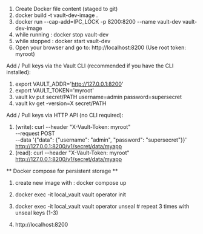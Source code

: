 1. Create Docker file content (staged to git)
2. docker build -t vault-dev-image  .
3. docker run --cap-add=IPC_LOCK -p 8200:8200 --name vault-dev vault-dev-image 
4. while running : docker stop vault-dev 
5. while stopped : docker start vault-dev 
6. Open your browser and go to: http://localhost:8200 (Use root token: myroot)


Add / Pull keys via the Vault CLI (recommended if you have the CLI installed):
1. export VAULT_ADDR='http://127.0.0.1:8200' 
2. export VAULT_TOKEN='myroot'
3. vault kv put secret/PATH username=admin password=supersecret 
4. vault kv get -version=X secret/PATH


Add / Pull keys via HTTP API (no CLI required):
1. (write): curl --header "X-Vault-Token: myroot" \
     --request POST \
     --data '{"data": {"username": "admin", "password": "supersecret"}}' \
     http://127.0.0.1:8200/v1/secret/data/myapp
2. (read): curl --header "X-Vault-Token: myroot" \
     http://127.0.0.1:8200/v1/secret/data/myapp 






** Docker compose for persistent storage **
1. create new image with : docker compose up 
2. docker exec -it local_vault vault operator init    

3. docker exec -it local_vault vault operator unseal  # repeat 3 times with unseal keys (1-3)
4. http://localhost:8200